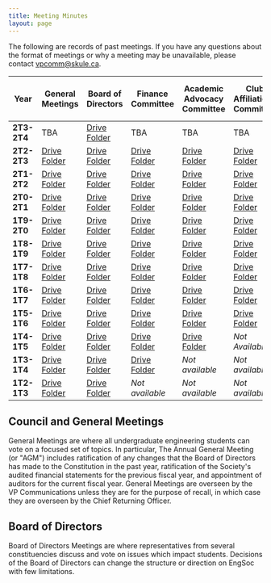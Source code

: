 ```yaml
---
title: Meeting Minutes
layout: page
---
```


The following are records of past meetings. If you have any questions about the format of meetings or why a meeting may be unavailable, please contact [vpcomm@skule.ca](mailto:vpcomm@skule.ca).

| **Year**    | **General Meetings**                                                                                 | **Board of Directors**                                                                               | **Finance Committee**                                                                                | **Academic Advocacy Committee**                                                                      | **Club Affiliations Committee**                                                                      | **Policy & Structures Committee**                                                                    | **Skule Endowment Fund Committee**                                                                   |
| ----------- | ---------------------------------------------------------------------------------------------------- | ---------------------------------------------------------------------------------------------------- | ---------------------------------------------------------------------------------------------------- | ---------------------------------------------------------------------------------------------------- | ---------------------------------------------------------------------------------------------------- | ---------------------------------------------------------------------------------------------------- | ---------------------------------------------------------------------------------------------------- |
| **2T3-2T4** | TBA                                                                                                  | [Drive Folder](https://drive.google.com/drive/folders/1tUAWier4zMczgIPjxFRkwH_rzctihfYl)             | TBA                                                                                                  | TBA                                                                                                  | TBA                                                                                                  | [Drive Folder](https://drive.google.com/drive/folders/1HK2DqDSZ7x1xf6r9eCXTIIRIoAIf_wnt)             | TBA                                                                                                  |
| **2T2-2T3** | [Drive Folder](https://drive.google.com/drive/folders/1BUEKCjtoGzEv8qzTQiX84Ms_qdN73kUK)             | [Drive Folder](https://drive.google.com/drive/u/0/folders/1jWCVMh6RI_aNsA9aRgRXKa0AfEHNdQ9B)         | [Drive Folder](https://drive.google.com/drive/folders/1o_lP8ivyW5BwrWMrAbvhauuOdXAWj-GV)             | [Drive Folder](https://drive.google.com/drive/folders/1ZuF0oFt4WOza_54qWqZTXrUY6camiqKp?usp=sharing) | [Drive Folder](https://drive.google.com/drive/folders/1DNG4jmAzLdeGdw0x6FKkEhhTfR0W1Nwp)             | [Drive Folder](https://drive.google.com/drive/folders/1A2tghRaPWWPHn7Mukl-At_jkkTbpUTu5?usp=sharing) | TBA                                                                                                  |
| **2T1-2T2** | [Drive Folder](https://drive.google.com/drive/folders/1RZABF8dymOpEq_HgzYvoZTtAiclpGw8I?usp=sharing) | [Drive Folder](https://drive.google.com/drive/folders/1Z3G4_3e-wz6OtG4Kz91MlYc7U82AOrrb?usp=sharing) | [Drive Folder](https://drive.google.com/drive/folders/1hO8JTZxt6zFcb-wac6RVsD8qDs2c-vtD?usp=sharing) | [Drive Folder](https://drive.google.com/drive/folders/1en4ALnY_03o6EbHHGEuWRcULl_5wntHQ)             | [Drive Folder](https://drive.google.com/drive/folders/1rYGPVIR22iL9Rqnggn-6IPHPhqX5DO8q?usp=sharing) | [Drive Folder](https://drive.google.com/drive/folders/1edbP2IFYUrtowR0-o4GtxTWYudjdJ2nS?usp=sharing) | [Drive Folder](https://drive.google.com/drive/folders/1CmJ18I1N17uX1dB4D-lWDCXJl0kjZ5RH?usp=sharing) |
| **2T0-2T1** | [Drive Folder](https://drive.google.com/drive/folders/1dj29W2Lo8bkUPeYbV2fA1TG4N575lByD)             | [Drive Folder](https://drive.google.com/drive/folders/1lAoOujiQ8drW5sosEvJvmZWPQPeg2dML?usp=sharing) | [Drive Folder](https://drive.google.com/drive/folders/1wHBwbot3lUjXsQQ8JR0OeQvYdYzJeBf5?usp=sharing) | [Drive Folder](https://drive.google.com/drive/folders/1q1o0dSmHHx3u2xw_6OX-6SENl26srttQ?usp=sharing) | [Drive Folder](https://drive.google.com/drive/folders/1Y50dvN0KGzGGS7308YO-id3pShgBi46P?usp=sharing) | [Drive Folder](https://drive.google.com/drive/folders/18EN_WCT8efwJblYQgnDjZzswGmMtZDSc?usp=sharing) | [Drive Folder](https://drive.google.com/drive/folders/1KQ9lTTn53qT_RzON8L8IyZe-uiTljjF2?usp=sharing) |
| **1T9-2T0** | [Drive Folder](https://drive.google.com/drive/folders/1CaPxxstG3WvXl1J8VVHL7k4kc-bKz4E-?usp=sharing) | [Drive Folder](https://drive.google.com/drive/folders/1uGDdrDnz0uTPhU0zbv9aS0cutQ1SjPBg?usp=sharing) | [Drive Folder](https://drive.google.com/drive/folders/19zONKII5w0n3qfzqwd6oneqWRq-lo5AQ?usp=sharing) | [Drive Folder](https://drive.google.com/drive/folders/1QyhLxtmdB3Zf2CPfX6nRAvxgFIUW7eDl?usp=sharing) | [Drive Folder](https://drive.google.com/drive/folders/1N1euhdrQjuTzGajx3fFlkvLHwvxTEQ8W?usp=sharing) | [Drive Folder](https://drive.google.com/drive/folders/1ia_1pPPsJs9ITNW2alC46v97n0tmWOku)             | *Not available*                                                                                      |
| **1T8-1T9** | [Drive Folder](https://drive.google.com/drive/folders/1qG-ktuJBSghBAsED3ajla7SXMYjgr900?usp=sharing) | [Drive Folder](https://drive.google.com/drive/folders/1OUy2yLfn4wY1Kz0N3Hi9FQmjMALslKtW?usp=sharing) | [Drive Folder](https://drive.google.com/drive/folders/182bP6gA-iO5fJAuHoRwybQDwHprW_9AG)             | [Drive Folder](https://drive.google.com/open?id=12B4ltUSkZ3WivcOc9oNswl5O8wMq-xIy)                   | [Drive Folder](https://drive.google.com/open?id=1kOdf-ljFPQvdBz7MV3ONxytXcGBBCT0i)                   | [Drive Folder](https://drive.google.com/open?id=1s6ICE8lMNwu8WRevNURUoitOpfl9s7PB)                   | [Drive Folder](https://drive.google.com/drive/folders/1bY0ZK1DxuoJqpS3PhDD5jSwOJanqR6zO?usp=sharing) |
| **1T7-1T8** | [Drive Folder](https://drive.google.com/drive/folders/1Tvb_v7uYo-rm9dBqFfA7s1mZTF3felhS?usp=sharing) | [Drive Folder](https://drive.google.com/drive/folders/15JDkOjaL_erVadwE-SPoSEl0XXxD9kCE?usp=sharing) | [Drive Folder](https://drive.google.com/drive/folders/17H9SikX_U_u9gaw0MaHC0kZqkpbSCaIQ?usp=sharing) | [Drive Folder](https://drive.google.com/drive/folders/1tbB20ZZukdbZGEYEi30DzLLL_z6Y5fLc?usp=sharing) | [Drive Folder](https://drive.google.com/drive/folders/18xju60QtMFkbVTm8gOn8bDZD-BvALba-?usp=sharing) | [Drive Folder](https://drive.google.com/drive/folders/13nGqSgeNo32Mw1PI_pTNmhJP9jBusP0y?usp=sharing) | [Drive Folder](https://drive.google.com/drive/folders/1iGn0jd7RT3WS5PxAckhIA7QUPqo5B-OC?usp=sharing) |
| **1T6-1T7** | [Drive Folder](https://drive.google.com/drive/folders/0B3agLOf0dQ6FMVpUMzdadmJkcUE?usp=sharing)      | [Drive Folder](https://drive.google.com/drive/folders/0B3agLOf0dQ6FTHFXMzVsQzUzQmc?usp=sharing)      | [Drive Folder](https://drive.google.com/drive/folders/1FJTqZm6UrhCskcgcfSshJAeFS1qTEDzc?usp=sharing) | [Drive Folder](https://drive.google.com/drive/folders/0B0aaqPGaQeueU2o2T09ta2x3azg?usp=sharing)      | [Drive Folder](https://drive.google.com/drive/folders/14gmMtK5tUiQFpjqlMeqY4rNhFWKyphRL?usp=sharing) | [Drive Folder](https://drive.google.com/drive/folders/1KAdSAFc834Y52J9tItMRe_tH7Ou5apIN?usp=sharing) | [Drive Folder](https://drive.google.com/drive/folders/1pvNtqAD1zQQa4lao4B1m0eghroxNqFx8?usp=sharing) |
| **1T5-1T6** | [Drive Folder](https://drive.google.com/drive/folders/0B3agLOf0dQ6FcnFaWmV2eHplNDA?usp=sharing)      | [Drive Folder](https://drive.google.com/drive/folders/0B4NAsswStjIXQUl2NTRwT3FzMmM?usp=sharing)      | [Drive Folder](https://drive.google.com/drive/folders/1lGka8h3KWTYAahc-f1vC21ifeWZcLVce?usp=sharing) | [Drive Folder](https://drive.google.com/drive/folders/0B0aaqPGaQeueN2d0bXdLZW9PSzA?usp=sharing)      | [Drive Folder](https://drive.google.com/drive/folders/1FmCHL_z7MpKjt22fw5GTN1BHepr_NIUy?usp=sharing) | [Drive Folder](https://drive.google.com/drive/folders/1r71zsLNnksb4XILitVoMTAkps3-Fg3X5?usp=sharing) | [Drive Folder](https://drive.google.com/drive/folders/1CopmtsLMmWwKpOS1wcsnYN2ujLNf_R09?usp=sharing) |
| **1T4-1T5** | [Drive Folder](https://drive.google.com/drive/folders/1558njode9GlKOBJ_sOiogzwZ4sKKkBQg?usp=sharing) | [Drive Folder](https://drive.google.com/drive/folders/1OZuB0IVxhewzaYcZGh1wPhiP7Mn2KKGO?usp=sharing) | [Drive Folder](https://drive.google.com/drive/folders/1e326AzVZ28SUIE9vodXu03Q50hl3EvxY?usp=sharing) | [Drive Folder](https://drive.google.com/drive/folders/122h67gba-S3KtTNicXjbq7yBYcjJ1CCK?usp=sharing) | *Not Available*                                                                                      | [Drive Folder](https://drive.google.com/drive/folders/1mM3_SM4R3QgnimI0t3GB59llSGAjh7aM?usp=sharing) | *Not Available*                                                                                      |
| **1T3-1T4** | [Drive Folder](https://drive.google.com/drive/folders/0B2SUZIh_6iOgamJyQkFteExYX2s?usp=sharing)      | [Drive Folder](https://drive.google.com/drive/folders/0B2SUZIh_6iOgQ2cyTHBWNEw4dVE?usp=sharing)      | [Drive Folder](https://drive.google.com/drive/folders/14WRBFFAHIGx9MTwApDCOL8mnNaSCN5Te?usp=sharing) | *Not available*                                                                                      | *Not available*                                                                                      | *Not available*                                                                                      | *Not Available*                                                                                      |
| **1T2-1T3** | [Drive Folder](https://drive.google.com/drive/folders/1LqZDhjlXMMtVgdCepc_Uv43oRsPHD4JI?usp=sharing) | [Drive Folder](https://drive.google.com/drive/folders/10rot_jmH5LqtweKeCJczkhAAT-AjzCnh?usp=sharing) | *Not available*                                                                                      | *Not available*                                                                                      | *Not available*                                                                                      | *Not available*                                                                                      | *Not Available*                                                                                      |

## Council and General Meetings
    
General Meetings are where all undergraduate engineering students can vote on a focused set of topics. In particular, The Annual General Meeting (or "AGM") includes ratification of any changes that the Board of Directors has made to the Constitution in the past year, ratification of the Society's audited financial statements for the previous fiscal year, and appointment of auditors for the current fiscal year. General Meetings are overseen by the VP Communications unless they are for the purpose of recall, in which case they are overseen by the Chief Returning Officer.

## Board of Directors
    
Board of Directors Meetings are where representatives from several constituencies discuss and vote on issues which impact students. Decisions of the Board of Directors can change the structure or direction on EngSoc with few limitations.
